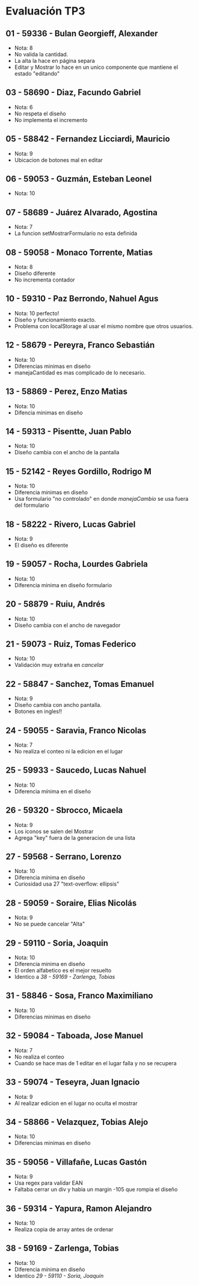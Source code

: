 # Evaluación TP3

## 01 - 59336 - Bulan Georgieff, Alexander
- Nota: 8
- No valida la cantidad.
- La alta la hace en página separa
- Editar y Mostrar lo hace en un unico componente que mantiene el estado "editando"

## 03 - 58690 - Diaz, Facundo Gabriel
- Nota: 6
- No respeta el diseño
- No implementa el incremento

## 05 - 58842 - Fernandez Licciardi, Mauricio
- Nota: 9
- Ubicacion de botones mal en editar

## 06 - 59053 - Guzmán, Esteban Leonel
- Nota: 10

## 07 - 58689 - Juárez Alvarado, Agostina
- Nota: 7
- La funcion setMostrarFormulario no esta definida 

## 08 - 59058 - Monaco Torrente, Matias
- Nota: 8
- Diseño diferente
- No incrementa contador

## 10 - 59310 - Paz Berrondo, Nahuel Agus
- Nota: 10 perfecto!
- Diseño y funcionamiento exacto.
- Problema con localStorage al usar el mismo nombre que otros usuarios.

## 12 - 58679 - Pereyra, Franco Sebastián
- Nota: 10
- Diferencias minimas en diseño
- manejaCantidad es mas complicado de lo necesario.

## 13 - 58869 - Perez, Enzo Matias
- Nota: 10
- Difencia minimas en diseño

## 14 - 59313 - Pisentte, Juan Pablo
- Nota: 10
- Diseño cambia con el ancho de la pantalla

## 15 - 52142 - Reyes Gordillo, Rodrigo M
- Nota: 10
- Diferencia minimas en diseño
- Usa formulario "no controlado" en donde *manejaCambio* se usa fuera del formulario

## 18 - 58222 - Rivero, Lucas Gabriel
- Nota: 9
- El diseño es diferente

## 19 - 59057 - Rocha, Lourdes Gabriela
- Nota: 10
- Diferencia minima en diseño formulario

## 20 - 58879 - Ruiu, Andrés
- Nota: 10
- Diseño cambia con el ancho de navegador

## 21 - 59073 - Ruiz, Tomas Federico
- Nota: 10
- Validación muy extraña en *cancelar*

## 22 - 58847 - Sanchez, Tomas Emanuel
- Nota: 9
- Diseño cambia con ancho pantalla.
- Botones en ingles!!

## 24 - 59055 - Saravia, Franco Nicolas
- Nota: 7
- No realiza el conteo ni la edicion en el lugar

## 25 - 59933 - Saucedo, Lucas Nahuel
- Nota: 10
- Diferencia mínima en el diseño

## 26 - 59320 - Sbrocco, Micaela
- Nota: 9
- Los iconos se salen del Mostrar
- Agrega "key" fuera de la generacion de una lista

## 27 - 59568 - Serrano, Lorenzo
- Nota: 10
- Diferencia mínima en diseño
- Curiosidad usa 27 "text-overflow: ellipsis"

## 28 - 59059 - Soraire, Elias Nicolás
- Nota: 9
- No se puede cancelar "Alta"

## 29 - 59110 - Soria, Joaquin
- Nota: 10
- Diferencia minima en diseño
- El orden alfabetico es el mejor resuelto
- Identico a *38 - 59169 - Zarlenga, Tobias*

## 31 - 58846 - Sosa, Franco Maximiliano
- Nota: 10
- Diferencias minimas en diseño

## 32 - 59084 - Taboada, Jose Manuel
- Nota: 7
- No realiza el conteo
- Cuando se hace mas de 1 editar en el lugar falla y no se recupera

## 33 - 59074 - Teseyra, Juan Ignacio
- Nota: 9
- Al realizar edicion en el lugar no oculta el mostrar 

## 34 - 58866 - Velazquez, Tobias Alejo
- Nota: 10
- Diferencias minimas en diseño

## 35 - 59056 - Villafañe, Lucas Gastón
- Nota: 9
- Usa regex para validar EAN
- Faltaba cerrar un div y habia un margin -105 que rompia el diseño

## 36 - 59314 - Yapura, Ramon Alejandro
- Nota: 10
- Realiza copia de array antes de ordenar

## 38 - 59169 - Zarlenga, Tobias
- Nota: 10
- Diferencia mínima en diseño
- Identico *29 - 59110 - Soria, Joaquin*